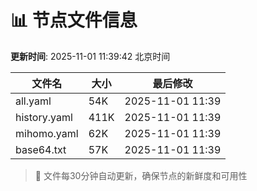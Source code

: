 # 📊 节点文件信息

**更新时间**: 2025-11-01 11:39:42 北京时间

| 文件名 | 大小 | 最后修改 |
|--------|------|----------|
| all.yaml | 54K | 2025-11-01 11:39 |
| history.yaml | 411K | 2025-11-01 11:39 |
| mihomo.yaml | 62K | 2025-11-01 11:39 |
| base64.txt | 57K | 2025-11-01 11:39 |

> 🔄 文件每30分钟自动更新，确保节点的新鲜度和可用性
